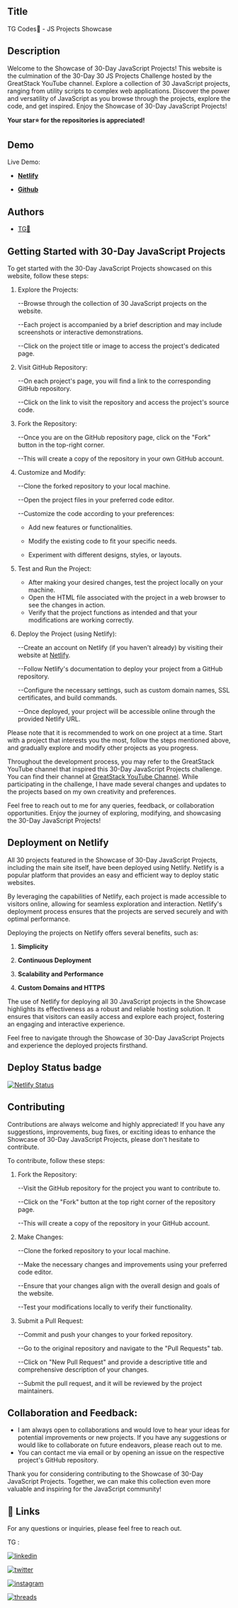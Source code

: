 ## Title

TG Codes💛 - JS Projects Showcase
## Description 

Welcome to the Showcase of 30-Day JavaScript Projects! This website is the culmination of the 30-Day 30 JS Projects Challenge hosted by the GreatStack YouTube channel. Explore a collection of 30 JavaScript projects, ranging from utility scripts to complex web applications. Discover the power and versatility of JavaScript as you browse through the projects, explore the code, and get inspired. Enjoy the Showcase of 30-Day JavaScript Projects!

**Your star⭐ for the repositories is appreciated!**

## Demo

Live Demo:

- **[Netlify](https://tgcodes-js-projects.netlify.app/)**

- **[Github](https://codesoftg.github.io/TGcodes-JS-projects-showcase/)**
## Authors

- [TG💛](https://www.github.com/codesofTG) 


## Getting Started with 30-Day JavaScript Projects

To get started with the 30-Day JavaScript Projects showcased on this website, follow these steps:

1. Explore the Projects:
    
    --Browse through the collection of 30 JavaScript projects on the website.
    
    --Each project is accompanied by a brief description and may include screenshots or interactive demonstrations.
    
    --Click on the project title or image to access the project's dedicated page.

2. Visit GitHub Repository:
    
    --On each project's page, you will find a link to the corresponding GitHub repository.
    
    --Click on the link to visit the repository and access the project's source code.

3. Fork the Repository:
    
    --Once you are on the GitHub repository page, click on the "Fork" button in the top-right corner.
    
    --This will create a copy of the repository in your own GitHub account.

4. Customize and Modify:
    
    --Clone the forked repository to your local machine.
    
    --Open the project files in your preferred code editor.
    
    --Customize the code according to your preferences:

    -  Add new features or functionalities.

    -  Modify the existing code to fit your specific needs.

    -  Experiment with different designs, styles, or layouts.

5. Test and Run the Project:

   - After making your desired changes, test the project locally on your machine.
   - Open the HTML file associated with the project in a web browser to see the changes in action.
   - Verify that the project functions as intended and that your modifications are working correctly.

6. Deploy the Project (using Netlify):
    
    --Create an account on Netlify (if you haven't already) by visiting their website at [Netlify](https://www.netlify.com/).
    
    --Follow Netlify's documentation to deploy your project from a GitHub repository.
    
    --Configure the necessary settings, such as custom domain names, SSL certificates, and build commands.
    
    --Once deployed, your project will be accessible online through the provided Netlify URL.

Please note that it is recommended to work on one project at a time. Start with a project that interests you the most, follow the steps mentioned above, and gradually explore and modify other projects as you progress.

Throughout the development process, you may refer to the GreatStack YouTube channel that inspired this 30-Day JavaScript Projects challenge. You can find their channel at [GreatStack YouTube Channel](https://www.youtube.com/@GreatStackDev). While participating in the challenge, I have made several changes and updates to the projects based on my own creativity and preferences.

Feel free to reach out to me for any queries, feedback, or collaboration opportunities. Enjoy the journey of exploring, modifying, and showcasing the 30-Day JavaScript Projects!
## Deployment on Netlify

All 30 projects featured in the Showcase of 30-Day JavaScript Projects, including the main site itself, have been deployed using Netlify. Netlify is a popular platform that provides an easy and efficient way to deploy static websites.

By leveraging the capabilities of Netlify, each project is made accessible to visitors online, allowing for seamless exploration and interaction. Netlify's deployment process ensures that the projects are served securely and with optimal performance.

Deploying the projects on Netlify offers several benefits, such as:

1. **Simplicity**

2. **Continuous Deployment**

3. **Scalability and Performance**

4. **Custom Domains and HTTPS**

The use of Netlify for deploying all 30 JavaScript projects in the Showcase highlights its effectiveness as a robust and reliable hosting solution. It ensures that visitors can easily access and explore each project, fostering an engaging and interactive experience.

Feel free to navigate through the Showcase of 30-Day JavaScript Projects and experience the deployed projects firsthand.

## Deploy Status badge

[![Netlify Status](https://api.netlify.com/api/v1/badges/9fe56430-9988-4415-8b47-5af61a839fb8/deploy-status)](https://app.netlify.com/sites/tgcodes-js-projects/deploys)



## Contributing

Contributions are always welcome and highly appreciated! If you have any suggestions, improvements, bug fixes, or exciting ideas to enhance the Showcase of 30-Day JavaScript Projects, please don't hesitate to contribute.

To contribute, follow these steps:

1. Fork the Repository:


    --Visit the GitHub repository for the project you want to contribute to.

    --Click on the "Fork" button at the top right corner of the repository page.

    --This will create a copy of the repository in your GitHub account.

2. Make Changes:


    --Clone the forked repository to your local machine.

    --Make the necessary changes and improvements using your preferred code editor.

    --Ensure that your changes align with the overall design and goals of the website.

    --Test your modifications locally to verify their functionality.

3. Submit a Pull Request:


    --Commit and push your changes to your forked repository.

    --Go to the original repository and navigate to the "Pull Requests" tab.

    --Click on "New Pull Request" and provide a descriptive title and comprehensive description of your changes.

    --Submit the pull request, and it will be reviewed by the project maintainers.

## Collaboration and Feedback:

- I am always open to collaborations and would love to hear your ideas for potential improvements or new projects. If you have any suggestions or would like to collaborate on future endeavors, please reach out to me.
- You can contact me via email or by opening an issue on the respective project's GitHub repository.

Thank you for considering contributing to the Showcase of 30-Day JavaScript Projects. Together, we can make this collection even more valuable and inspiring for the JavaScript community!

## 
## 🔗 Links

For any questions or inquiries, please feel free to reach out. 

TG :

[![linkedin](https://img.shields.io/badge/linkedin-0A66C2?style=for-the-badge&logo=linkedin&logoColor=white)](https://www.linkedin.com/in/tg2691/)

[![twitter](https://img.shields.io/badge/twitter-1DA1F2?style=for-the-badge&logo=twitter&logoColor=white)](https://twitter.com/tg_262001)

[![instagram](https://img.shields.io/badge/instagram-E4405F?style=for-the-badge&logo=instagram&logoColor=white)](https://instagram.com/_tg.26_)

[![threads](https://img.shields.io/badge/threads-black?style=for-the-badge&logo=threads&logoColor=white)](https://www.threads.net/@_tg.26_)



